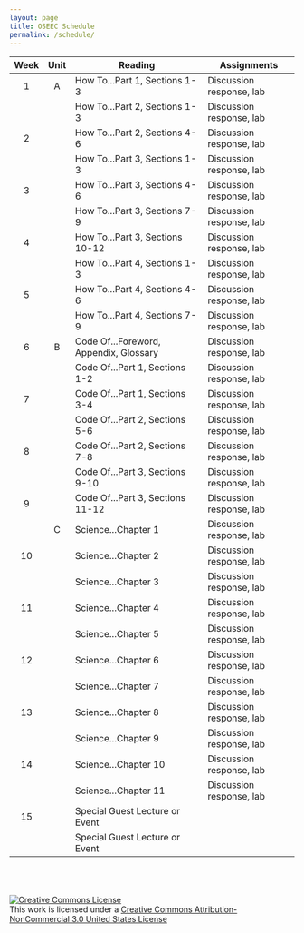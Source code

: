 ```yaml
---
layout: page
title: OSEEC Schedule
permalink: /schedule/
---
```

| Week    | Unit    | Reading                                | Assignments              |
|:-------:|:-------:|----------------------------------------|--------------------------|
| 1    | A    | How To...Part 1, Sections 1-3          | Discussion response, lab |
|      |      | How To...Part 2, Sections 1-3          | Discussion response, lab |
| 2    |      | How To...Part 2, Sections 4-6          | Discussion response, lab |
|      |      | How To...Part 3, Sections 1-3          | Discussion response, lab |
| 3    |      | How To...Part 3, Sections 4-6          | Discussion response, lab |
|      |      | How To...Part 3, Sections 7-9          | Discussion response, lab |
| 4    |      | How To...Part 3, Sections 10-12        | Discussion response, lab |
|      |      | How To...Part 4, Sections 1-3          | Discussion response, lab |
| 5    |      | How To...Part 4, Sections 4-6          | Discussion response, lab |
|      |      | How To...Part 4, Sections 7-9          | Discussion response, lab |
| 6    | B    | Code Of...Foreword, Appendix, Glossary | Discussion response, lab |
|      |      | Code Of...Part 1, Sections 1-2         | Discussion response, lab |
| 7    |      | Code Of...Part 1, Sections 3-4         | Discussion response, lab |
|      |      | Code Of...Part 2, Sections 5-6         | Discussion response, lab |
| 8    |      | Code Of...Part 2, Sections 7-8         | Discussion response, lab |
|      |      | Code Of...Part 3, Sections 9-10        | Discussion response, lab |
| 9    |      | Code Of...Part 3, Sections 11-12       | Discussion response, lab |
|      | C    | Science...Chapter 1                    | Discussion response, lab |
| 10   |      | Science...Chapter 2                    | Discussion response, lab |
|      |      | Science...Chapter 3                    | Discussion response, lab |
| 11   |      | Science...Chapter 4                    | Discussion response, lab |
|      |      | Science...Chapter 5                    | Discussion response, lab |
| 12   |      | Science...Chapter 6                    | Discussion response, lab |
|      |      | Science...Chapter 7                    | Discussion response, lab |
| 13   |      | Science...Chapter 8                    | Discussion response, lab |
|      |      | Science...Chapter 9                    | Discussion response, lab |
| 14   |      | Science...Chapter 10                   | Discussion response, lab |
|      |      | Science...Chapter 11                   | Discussion response, lab |
| 15   |      | Special Guest Lecture or Event         |                          |
|      |      | Special Guest Lecture or Event         |                          |


<br><br><br>
<a rel="license" href="http://creativecommons.org/licenses/by-nc/3.0/us/"><img alt="Creative Commons License" style="border-width:0" src="https://i.creativecommons.org/l/by-nc/3.0/us/88x31.png" /></a><br />This work is licensed under a <a rel="license" href="http://creativecommons.org/licenses/by-nc/3.0/us/">Creative Commons Attribution-NonCommercial 3.0 United States License</a>
